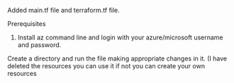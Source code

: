 Added main.tf file and terraform.tf file. 

Prerequisites
1) Install az command line and login with your azure/microsoft username and password.


Create a directory and run the file making appropriate changes in it. (I have deleted the resources you can use it if not you can create your own resources
